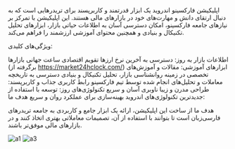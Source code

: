 
اپلیکیشن فارکسینو اندرويد
یک ابزار قدرتمند و کاربرپسند برای تریدرهایی است که به دنبال ارتقای دانش و مهارت‌های خود در بازارهای مالی هستند. این اپلیکیشن با تمرکز بر نیازهای جامعه فارکسینو، امکان دسترسی آسان به اطلاعات حیاتی بازار، ابزارهای تحلیل تکنیکال و بنیادی و همچنین محتوای آموزشی ارزشمند را فراهم می‌کند.

ویژگی‌های کلیدی:

اطلاعات بازار به روز:
دسترسی به آخرین نرخ ارزها
تقویم اقتصادی
ساعت جهانی بازارها (برگرفته از https://market24hclock.com/)
ابزارهای آموزشی:
مقالات و آموزش‌های تخصصی در زمینه روانشناسی بازار، تحلیل تکنیکال و بنیادی
دسترسی به تاریخچه معاملات و تحلیل‌های انجام شده توسط تیم فارکسینو
رابط کاربری جذاب و کاربرپسند:
طراحی مدرن و زیبا
ناوبری آسان و سریع
تکنولوژی‌های روز:
توسعه با استفاده از جدیدترین تکنولوژی‌های اندروید
بهینه‌سازی برای عملکرد روان و سریع
هدف ما:

هدف ما از ساخت این اپلیکیشن، ارائه یک ابزار جامع و کاربردی به جامعه تریدرهای فارسی‌زبان است تا بتوانند با استفاده از آن، تصمیمات معاملاتی بهتری اتخاذ کنند و در بازارهای مالی موفق‌تر باشند.


![a1](https://github.com/user-attachments/assets/4622ef4c-6610-4c77-bb8e-28d4ab97fb07)     ![a3](https://github.com/user-attachments/assets/dea7daf4-ff1d-41c1-be27-65e93079a957)

